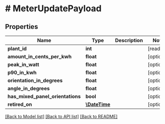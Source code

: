 # # MeterUpdatePayload

## Properties

Name | Type | Description | Notes
------------ | ------------- | ------------- | -------------
**plant_id** | **int** |  | [readonly] 
**amount_in_cents_per_kwh** | **float** |  | [optional] 
**peak_in_watt** | **float** |  | [optional] 
**p90_in_kwh** | **float** |  | [optional] 
**orientation_in_degrees** | **float** |  | [optional] 
**angle_in_degrees** | **float** |  | [optional] 
**has_mixed_panel_orientations** | **bool** |  | [optional] 
**retired_on** | [**\DateTime**](\DateTime.md) |  | [optional] 

[[Back to Model list]](../../README.md#documentation-for-models) [[Back to API list]](../../README.md#documentation-for-api-endpoints) [[Back to README]](../../README.md)


